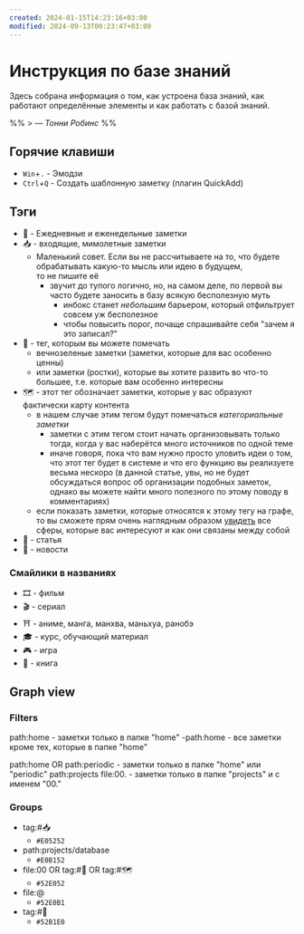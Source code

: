 ```yaml
---
created: 2024-01-15T14:23:16+03:00
modified: 2024-09-13T00:23:47+03:00
---
```


# Инструкция по базе знаний

Здесь собрана информация о том, как устроена база знаний, как работают определённые элементы и как работать с базой знаний.

%% > &mdash; _Тонни Робинс_ %%

## Горячие клавиши

 - `Win`+`.` - Эмодзи
 - `Ctrl`+`Q` - Создать шаблонную заметку (плагин QuickAdd)


## Тэги

 - 📆 - Ежедневные и еженедельные заметки
 - 📥 - входящие, мимолетные заметки
	 - Маленький совет. Если вы не рассчитываете на то, что будете обрабатывать какую-то мысль или идею в будущем, то не пишите её
	    - звучит до тупого логично, но, на самом деле, по первой вы часто будете заносить в базу всякую бесполезную муть
	        - инбокс станет _небольшим_ барьером, который отфильтрует совсем уж бесполезное
	        - чтобы повысить порог, почаще спрашивайте себя "зачем я это записал?"
 - 🌲 - тег, которым вы можете помечать
    - вечнозеленые заметки (заметки, которые для вас особенно ценны)
    - или заметки (ростки), которые вы хотите развить во что-то большее, т.е. которые вам особенно интересны
 - 🗺️ - этот тег обозначает заметки, которые у вас образуют фактически карту контента
    - в нашем случае этим тегом будут помечаться _категориальные заметки_
        - заметки с этим тегом стоит начать организовывать только тогда, когда у вас наберётся много источников по одной теме
        - иначе говоря, пока что вам нужно просто уловить идеи о том, что этот тег будет в системе и что его функцию вы реализуете весьма нескоро (в данной статье, увы, но не будет обсуждаться вопрос об организации подобных заметок, однако вы можете найти много полезного по этому поводу в комментариях)
    - если показать заметки, которые относятся к этому тегу на графе, то вы сможете прям очень наглядным образом [увидеть](https://youtu.be/zIh1S7ra3aI?t=759) все сферы, которые вас интересуют и как они связаны между собой
- 📜 - статья
- 📰 - новости


### Смайлики в названиях

 - 🎞 - фильм
 - 🎬 - сериал
 - ⛩ - аниме, манга, манхва, маньхуа, ранобэ
 - 🎓 - курс, обучающий материал
 - 🎮 - игра
 - 📘 - книга


## Graph view

### Filters

path:home - заметки только в папке "home"
-path:home - все заметки кроме тех, которые в папке "home"

path:home OR path:periodic - заметки только в папке "home" или "periodic"
path:projects file:00. - заметки только в папке "projects" и с именем "00."


### Groups

 - tag:#📥
	 - `#E05252`
 - path:projects/database
	 - `#E0B152`
 - file:00 OR tag:#🌲 OR tag:#🗺️
	 - `#52E052`
 - file:@
	 - `#52E0B1`
 - tag:#📆
	 - `#52B1E0`
